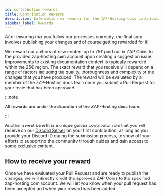 ```yaml
---
id: contribution-rewards
title: Contribution Rewards
description: Information on rewards for the ZAP-Hosting docs contribution program - ZAP-Hosting.com documentation
sidebar_label: Rewards
---
```


After ensuring that you follow our processes correctly, the final step involves publishing your changes and of course getting rewarded for it!

We reward our authors of new content up to 75€ paid out in ZAP Coins to the provided zap-hosting.com account upon creating a suggestion issue. Improvements to existing documentation content is typically rewarded within the 25€ region. The exact reward that you receive will depend on a range of factors including the quality, thoroughness and complexity of the changes that you have produced. The reward will be evaluated by a member of the ZAP-Hosting docs team once you submit a Pull Request for your topic that has been approved.

:::note

All rewards are under the discretion of the ZAP-Hosting docs team.

:::

Another sweet benefit is a unique guides contributor role that you will receive on our [Discord Server](https://discord.com/invite/zaphosting) on your first contribution, as long as you provide your Discord ID during the submission process, to show off your efforts to supporting the community through guides and gain access to some exclusive content.

## How to receive your reward
Once we have evaluated your Pull Request and are ready to publish the changes, we will directly credit the approved ZAP Coins to the specified zap-hosting.com account. We will let you know when your pull request has been accepted and when your reward has been added.